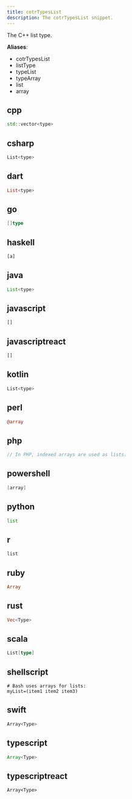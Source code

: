 ```yaml
---
title: cotrTypesList
description: The cotrTypesList snippet.
---
```


The C++ list type.

**Aliases**:
- cotrTypesList
- listType
- typeList
- typeArray
- list
- array

## cpp
```cpp
std::vector<type>
```

## csharp
```csharp
List<type>
```

## dart
```dart
List<type>
```

## go
```go
[]type
```

## haskell
```haskell
[a]
```

## java
```java
List<type>
```

## javascript
```javascript
[]
```

## javascriptreact
```javascriptreact
[]
```

## kotlin
```kotlin
List<type>
```

## perl
```perl
@array
```

## php
```php
// In PHP, indexed arrays are used as lists.
```

## powershell
```powershell
[array]
```

## python
```python
list
```

## r
```r
list
```

## ruby
```ruby
Array
```

## rust
```rust
Vec<Type>
```

## scala
```scala
List[type]
```

## shellscript
```shellscript
# Bash uses arrays for lists:
myList=(item1 item2 item3)
```

## swift
```swift
Array<Type>
```

## typescript
```typescript
Array<Type>
```

## typescriptreact
```typescriptreact
Array<Type>
```

